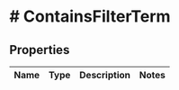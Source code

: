 # # ContainsFilterTerm

## Properties

Name | Type | Description | Notes
------------ | ------------- | ------------- | -------------

